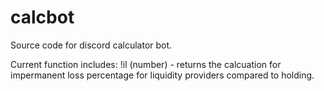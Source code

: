 # calcbot

Source code for discord calculator bot. 

Current function includes:
!il (number) - returns the calcuation for impermanent loss percentage for liquidity providers compared to holding.

